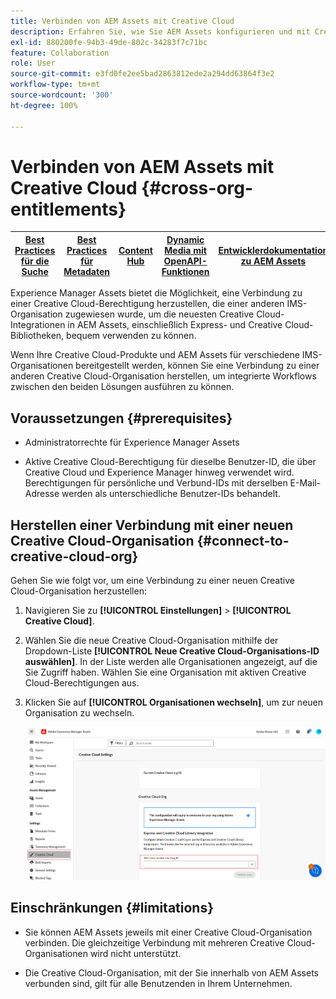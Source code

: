 ```yaml
---
title: Verbinden von AEM Assets mit Creative Cloud
description: Erfahren Sie, wie Sie AEM Assets konfigurieren und mit Creative Cloud verbinden. Stellen Sie eine Verbindung zu einer Creative Cloud-Berechtigung her, die einer anderen IMS-Organisation zugewiesen wurde, um die neuesten Creative Cloud-Integrationen in AEM Assets, einschließlich Express- und Creative Cloud-Bibliotheken, bequem verwenden zu können.
exl-id: 880200fe-94b3-49de-802c-34283f7c71bc
feature: Collaboration
role: User
source-git-commit: e3fd0fe2ee5bad2863812ede2a294dd63864f3e2
workflow-type: tm+mt
source-wordcount: '300'
ht-degree: 100%

---
```


# Verbinden von AEM Assets mit Creative Cloud  {#cross-org-entitlements}

| [Best Practices für die Suche](/help/assets/search-best-practices.md) | [Best Practices für Metadaten](/help/assets/metadata-best-practices.md) | [Content Hub](/help/assets/product-overview.md) | [Dynamic Media mit OpenAPI-Funktionen](/help/assets/dynamic-media-open-apis-overview.md) | [Entwicklerdokumentation zu AEM Assets](https://developer.adobe.com/experience-cloud/experience-manager-apis/) |
| ------------- | --------------------------- |---------|----|-----|

Experience Manager Assets bietet die Möglichkeit, eine Verbindung zu einer Creative Cloud-Berechtigung herzustellen, die einer anderen IMS-Organisation zugewiesen wurde, um die neuesten Creative Cloud-Integrationen in AEM Assets, einschließlich Express- und Creative Cloud-Bibliotheken, bequem verwenden zu können.

Wenn Ihre Creative Cloud-Produkte und AEM Assets für verschiedene IMS-Organisationen bereitgestellt werden, können Sie eine Verbindung zu einer anderen Creative Cloud-Organisation herstellen, um integrierte Workflows zwischen den beiden Lösungen ausführen zu können.

## Voraussetzungen {#prerequisites}

* Administratorrechte für Experience Manager Assets

* Aktive Creative Cloud-Berechtigung für dieselbe Benutzer-ID, die über Creative Cloud und Experience Manager hinweg verwendet wird. Berechtigungen für persönliche und Verbund-IDs mit derselben E-Mail-Adresse werden als unterschiedliche Benutzer-IDs behandelt.

## Herstellen einer Verbindung mit einer neuen Creative Cloud-Organisation {#connect-to-creative-cloud-org}

Gehen Sie wie folgt vor, um eine Verbindung zu einer neuen Creative Cloud-Organisation herzustellen:

1. Navigieren Sie zu **[!UICONTROL Einstellungen]** > **[!UICONTROL Creative Cloud]**.

1. Wählen Sie die neue Creative Cloud-Organisation mithilfe der Dropdown-Liste **[!UICONTROL Neue Creative Cloud-Organisations-ID auswählen]**. In der Liste werden alle Organisationen angezeigt, auf die Sie Zugriff haben. Wählen Sie eine Organisation mit aktiven Creative Cloud-Berechtigungen aus.

1. Klicken Sie auf **[!UICONTROL Organisationen wechseln]**, um zur neuen Organisation zu wechseln.

   ![Organisationsübergreifende Berechtigungen](assets/cross-org-entitlements.png)

## Einschränkungen {#limitations}

* Sie können AEM Assets jeweils mit einer Creative Cloud-Organisation verbinden. Die gleichzeitige Verbindung mit mehreren Creative Cloud-Organisationen wird nicht unterstützt.

* Die Creative Cloud-Organisation, mit der Sie innerhalb von AEM Assets verbunden sind, gilt für alle Benutzenden in Ihrem Unternehmen.
